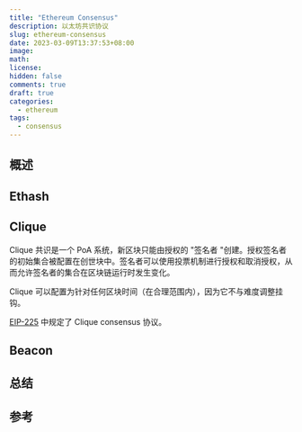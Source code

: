 ```yaml
---
title: "Ethereum Consensus"
description: 以太坊共识协议
slug: ethereum-consensus
date: 2023-03-09T13:37:53+08:00
image:
math:
license:
hidden: false
comments: true
draft: true
categories:
  - ethereum
tags:
  - consensus
---
```


## 概述

## Ethash

## Clique

Clique 共识是一个 PoA 系统，新区块只能由授权的 "签名者 "创建。授权签名者的初始集合被配置在创世块中。签名者可以使用投票机制进行授权和取消授权，从而允许签名者的集合在区块链运行时发生变化。

Clique 可以配置为针对任何区块时间（在合理范围内），因为它不与难度调整挂钩。

[EIP-225](https://eips.ethereum.org/EIPS/eip-225) 中规定了 Clique consensus 协议。

## Beacon

## 总结

## 参考
